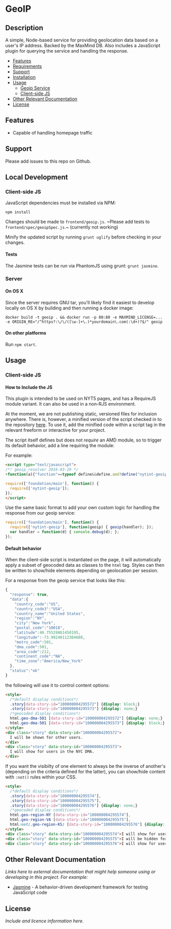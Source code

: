 # GeoIP

## Description

A simple, Node-based service for providing geolocation data based on a user's IP address.  Backed by the MaxMind DB.  Also includes a JavaScript plugin for querying the service and handling the response.

* [Features](#features)
* [Requirements](#requirements)
* [Support](#support)
* [Installation](#installation)
* [Usage](#usage)
    * [Geoip Service](#geoip-service)
    * [Client-side JS](#client-side-js)
* [Other Relevant Documentation](#other-relevant-documentation)
* [License](#license)

## Features

* Capable of handling homepage traffic

## Support

Please add issues to this repo on Github.

## Local Development

### Client-side JS

JavaScript dependencies must be installed via NPM:

```
npm install
```

Changes should be made to `frontend/geoip.js`.  ~Please add tests to `frontend/spec/geoipSpec.js`.~ (currently not working)  

Minify the updated script by running `grunt uglify` before checking in your changes.

#### Tests

The Jasmine tests can be run via PhantomJS using grunt: `grunt jasmine`.

### Server


#### On OS X

Since the server requires GNU tar, you'll likely find it easiest to develop locally on OS X by building and then running a docker image:

```
docker build -t geoip . && docker run -p 80:80 -e MAXMIND_LICENSE=... -e ORIGIN_RE="/^https?:\/\/([\w-]+\.)*yourdomain\.com(:\d+)?$/" geoip
```

#### On other platforms

Run `npm start`.

## Usage

### Client-side JS

#### How to Include the JS

This plugin is intended to be used on NYT5 pages, and has a RequireJS module variant.  It can also be used in a non-RJS environment.

At the moment, we are not publishing static, versioned files for inclusion anywhere.  There is, however, a minified version of the script checked in to the repository [here](https://github.com/newsdev/geoip/blob/master/dist/geoip.min.js).  To use it, add the minified code within a script tag in the relevant freeform or interactive for your project.

The script itself defines but does not *require* an AMD module, so to trigger its default behavior, add a line requiring the module:

For example:

```html
<script type="text/javascript">
/*! geoip_resolver 2016-03-29 */
+function(a){"function"==typeof define&&define.amd?define("nytint-geoip",[],a):window.nytint_geoip=a()}(function(){"use strict";var a="nyt-geoip",b=sessionStorage,c=b?JSON.parse(b.getItem(a)):null,d=document.getElementsByTagName("html"),e=new XMLHttpRequest,f=["country_code","region","dma_code","postal_code"],g=!1,h=null,i=null;return h=function(a){return c?(i(c,a),c):(e.onload=function(b){var c=b.target,d="json"===c.responseType?c.response.data:JSON.parse(c.responseText).message;return i(d,a),d},e.onreadystatechange=function(){4===this.readyState&&200!==this.status&&console.error(this.status)},e.open("GET","http://geoip.newsdev.nytimes.com/",!0),e.responseType="json",void e.send())},i=function(c,e){if(!d)return console.error("HTML tag is missing?"),!1;if(b.setItem(a,JSON.stringify(c)),!g){for(var h,i=0;h=f[i];i++){var j=["geo",h.replace("_code",""),c[h]].join("-");d[0].classList.add(j)}g=!0}return"function"==typeof e&&e(c),c},window.NYTINT_TESTING||h(),h});

require(['foundation/main'], function() {
  require(['nytint-geoip']);
});
</script>
```

Use the same basic format to add your own custom logic for handling the response from our geoip service:

```js
require(['foundation/main'], function() {
  require(['nytint-geoip'], function(geoip) { geoip(handler); });
  var handler = function(d) { console.debug(d); };
});
```

#### Default behavior

When the client-side script is instantiated on the page, it will automatically apply a subset of geocoded data as classes to the `html` tag.  Styles can then be written to show/hide elements depending on geolocation per session.  

For a response from the geoip service that looks like this:

```js
{
  "response": true,
  "data":{
    "country_code":"US",
    "country_code3":"USA",
    "country_name":"United States",
    "region":"NY",
    "city":"New York",
    "postal_code":"10018",
    "latitude":40.75529861450195,
    "longitude":-73.99240112304688,
    "metro_code":501,
    "dma_code":501,
    "area_code":212,
    "continent_code":"NA",
    "time_zone":"America/New_York"
  },
  "status":"ok"
}
```

the following will use it to control content options:

```html
<style>
  /*default display conditions*/
  .story[data-story-id="100000004295572"] {display: block;}
  .story[data-story-id="100000004295573"] {display: none;}
  /*geocoded display conditions*/
  html.geo-dma-501 [data-story-id="100000004295572"] {display: none;}
  html.geo-dma-501 [data-story-id="100000004295573"] {display: block;}
</style>
<div class="story" data-story-id="100000004295572">
  I will be shown for other users.
</div>
<div class="story" data-story-id="100000004295573">
  I will show for users in the NYC DMA.
</div>
```

If you want the visibilty of one element to always be the inverse of another's (depending on the criteria defined for the latter), you can show/hide content with `:not()` rules within your CSS.

```html
<style>
  /*default display conditions*/
  .story[data-story-id="100000004295574"],
  .story[data-story-id="100000004295575"],
  .story[data-story-id="100000004295576"] {display: none;}
  /*geocoded display conditions*/
  html.geo-region-NY [data-story-id="100000004295574"],
  html.geo-region-VA [data-story-id="100000004295575"],
  html:not(.geo-region-KS) [data-story-id="100000004295576"] {display: block;}
</style>
<div class="story" data-story-id="100000004295574">I will show for users in NYC.</div>
<div class="story" data-story-id="100000004295575">I will be hidden for users in NYC.</div>
<div class="story" data-story-id="100000004295576">I will show for users not in Kansas.</div>
```

## Other Relevant Documentation

*Links here to external documentation that might help someone using or developing in this project.  For example:*

* [Jasmine](http://jasmine.github.io/2.3/introduction.html) - A behavior-driven development framework for testing JavaScript code


## License

*Include and licence information here.*